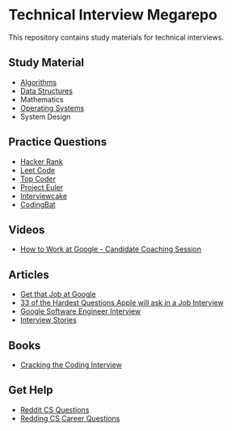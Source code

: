 # Technical Interview Megarepo
This repository contains study materials for technical interviews.

## Study Material
* [Algorithms](https://github.com/jdsutton/Technical-Interview-Megarepo/tree/master/Algorithms)
* [Data Structures](https://github.com/jdsutton/Technical-Interview-Megarepo/tree/master/Data%20Structures)
* Mathematics
* [Operating Systems](https://github.com/jdsutton/Technical-Interview-Megarepo/tree/master/Operating%20Systems)
* System Design

## Practice Questions
* [Hacker Rank](https://www.hackerrank.com/)
* [Leet Code](https://leetcode.com/)
* [Top Coder](https://www.topcoder.com/my-dashboard/)
* [Project Euler](https://projecteuler.net/)
* [Interviewcake](https://www.interviewcake.com/)
* [CodingBat](http://codingbat.com/java)

## Videos
* [How to Work at Google - Candidate Coaching Session](https://www.youtube.com/watch?v=oWbUtlUhwa8&feature=youtu.be)

## Articles
* [Get that Job at Google](http://steve-yegge.blogspot.com/2008/03/get-that-job-at-google.html)
* [33 of the Hardest Questions Apple will ask in a Job Interview](http://www.businessinsider.com/the-hardest-apple-interview-questions-2016-4)
* [Google Software Engineer Interview](https://www.glassdoor.com/Interview/Google-Software-Engineer-Interview-Questions-EI_IE9079.0,6_KO7,24.htm#InterviewReview_1369302)
* [Interview Stories](http://intearview.com/)

## Books
* [Cracking the Coding Interview](http://www.amazon.com/gp/product/098478280X/ref=as_li_tl?ie=UTF8&camp=1789&creative=390957&creativeASIN=098478280X&linkCode=as2&tag=htcatu-20&linkId=B6WXIEKJHEBBWJ7B)


## Get Help
* [Reddit CS Questions](https://www.reddit.com/r/CS_Questions)
* [Redding CS Career Questions](https://www.reddit.com/r/cscareerquestions)
